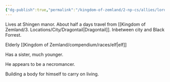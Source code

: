 ```yaml
---
{"dg-publish":true,"permalink":"/kingdom-of-zemland/2-np-cs/allies/lord-barbas/","tags":["Allies"]}
---
```




Lives at Shingen manor.  About half a days travel from [[Kingdom of Zemland/3. Locations/City/Dragontail\|Dragontail]].  Inbetween city and Black Forrest.

Elderly [[Kingdom of Zemland/compendium/races/elf\|elf]] 

Has a sister, much younger.

He appears to be a necromancer.

Building a body for himself to carry on living.